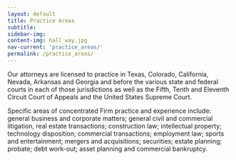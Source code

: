 ```yaml
---
layout: default
title: Practice Areas
subtitle:
sidebar-img:
content-img: hall_way.jpg
nav-current: 'practice_areas/'
permalink: /practice_areas/
---
```

Our attorneys are licensed to practice in Texas, Colorado, California, Nevada, Arkansas and Georgia and before the various state and federal courts in each of those jurisdictions as well as the Fifth, Tenth and Eleventh Circuit Court of Appeals and the United States Supreme Court.

Specific areas of concentrated Firm practice and experience include: general business and corporate matters; general civil and commercial litigation, real estate transactions; construction law; intellectual property; technology disposition; commercial transactions; employment law; sports and entertainment; mergers and acquisitions; securities; estate planning; probate; debt work-out; asset planning and commercial bankruptcy.
